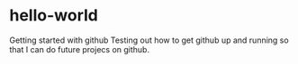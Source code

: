 # hello-world
Getting started with github
Testing out how to get github up and running so that I can do future projecs on github.

